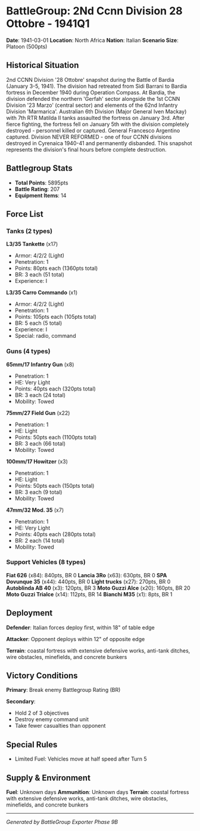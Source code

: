 # BattleGroup: 2Nd Ccnn Division 28 Ottobre - 1941Q1

**Date**: 1941-03-01
**Location**: North Africa
**Nation**: Italian
**Scenario Size**: Platoon (500pts)

## Historical Situation

2nd CCNN Division '28 Ottobre' snapshot during the Battle of Bardia (January 3-5, 1941). The division had retreated from Sidi Barrani to Bardia fortress in December 1940 during Operation Compass. At Bardia, the division defended the northern 'Gerfah' sector alongside the 1st CCNN Division '23 Marzo' (central sector) and elements of the 62nd Infantry Division 'Marmarica'. Australian 6th Division (Major General Iven Mackay) with 7th RTR Matilda II tanks assaulted the fortress on January 3rd. After fierce fighting, the fortress fell on January 5th with the division completely destroyed - personnel killed or captured. General Francesco Argentino captured. Division NEVER REFORMED - one of four CCNN divisions destroyed in Cyrenaica 1940-41 and permanently disbanded. This snapshot represents the division's final hours before complete destruction.

## Battlegroup Stats

- **Total Points**: 5895pts
- **Battle Rating**: 207
- **Equipment Items**: 14

## Force List

### Tanks (2 types)

**L3/35 Tankette** (x17)
- Armor: 4/2/2 (Light)
- Penetration: 1
- Points: 80pts each (1360pts total)
- BR: 3 each (51 total)
- Experience: I

**L3/35 Carro Commando** (x1)
- Armor: 4/2/2 (Light)
- Penetration: 1
- Points: 105pts each (105pts total)
- BR: 5 each (5 total)
- Experience: I
- Special: radio, command

### Guns (4 types)

**65mm/17 Infantry Gun** (x8)
- Penetration: 1
- HE: Very Light
- Points: 40pts each (320pts total)
- BR: 3 each (24 total)
- Mobility: Towed

**75mm/27 Field Gun** (x22)
- Penetration: 1
- HE: Light
- Points: 50pts each (1100pts total)
- BR: 3 each (66 total)
- Mobility: Towed

**100mm/17 Howitzer** (x3)
- Penetration: 1
- HE: Light
- Points: 50pts each (150pts total)
- BR: 3 each (9 total)
- Mobility: Towed

**47mm/32 Mod. 35** (x7)
- Penetration: 1
- HE: Very Light
- Points: 40pts each (280pts total)
- BR: 2 each (14 total)
- Mobility: Towed

### Support Vehicles (8 types)

**Fiat 626** (x84): 840pts, BR 0
**Lancia 3Ro** (x63): 630pts, BR 0
**SPA Dovunque 35** (x44): 440pts, BR 0
**Light trucks** (x27): 270pts, BR 0
**Autoblinda AB 40** (x3): 120pts, BR 3
**Moto Guzzi Alce** (x20): 160pts, BR 20
**Moto Guzzi Trialce** (x14): 112pts, BR 14
**Bianchi M35** (x1): 8pts, BR 1

## Deployment

**Defender**: Italian forces deploy first, within 18" of table edge

**Attacker**: Opponent deploys within 12" of opposite edge

**Terrain**: coastal fortress with extensive defensive works, anti-tank ditches, wire obstacles, minefields, and concrete bunkers

## Victory Conditions

**Primary**: Break enemy Battlegroup Rating (BR)

**Secondary**:
- Hold 2 of 3 objectives
- Destroy enemy command unit
- Take fewer casualties than opponent

## Special Rules

- Limited Fuel: Vehicles move at half speed after Turn 5

## Supply & Environment

**Fuel**: Unknown days
**Ammunition**: Unknown days
**Terrain**: coastal fortress with extensive defensive works, anti-tank ditches, wire obstacles, minefields, and concrete bunkers

---

*Generated by BattleGroup Exporter Phase 9B*
